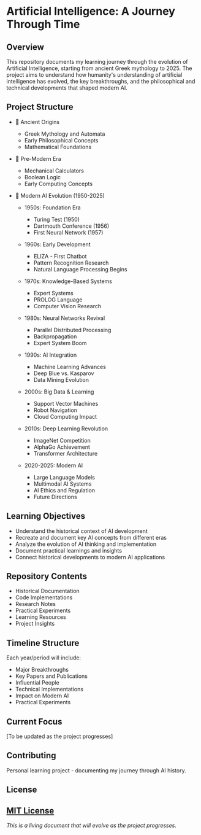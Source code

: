 # Artificial Intelligence: A Journey Through Time

## Overview
This repository documents my learning journey through the evolution of Artificial Intelligence, starting from ancient Greek mythology to 2025. The project aims to understand how humanity's understanding of artificial intelligence has evolved, the key breakthroughs, and the philosophical and technical developments that shaped modern AI.

## Project Structure
- 📁 Ancient Origins
  - Greek Mythology and Automata
  - Early Philosophical Concepts
  - Mathematical Foundations

- 📁 Pre-Modern Era
  - Mechanical Calculators
  - Boolean Logic
  - Early Computing Concepts

- 📁 Modern AI Evolution (1950-2025)
  - 1950s: Foundation Era
    - Turing Test (1950)
    - Dartmouth Conference (1956)
    - First Neural Network (1957)
  
  - 1960s: Early Development
    - ELIZA - First Chatbot
    - Pattern Recognition Research
    - Natural Language Processing Begins

  - 1970s: Knowledge-Based Systems
    - Expert Systems
    - PROLOG Language
    - Computer Vision Research

  - 1980s: Neural Networks Revival
    - Parallel Distributed Processing
    - Backpropagation
    - Expert System Boom

  - 1990s: AI Integration
    - Machine Learning Advances
    - Deep Blue vs. Kasparov
    - Data Mining Evolution

  - 2000s: Big Data & Learning
    - Support Vector Machines
    - Robot Navigation
    - Cloud Computing Impact

  - 2010s: Deep Learning Revolution
    - ImageNet Competition
    - AlphaGo Achievement
    - Transformer Architecture

  - 2020-2025: Modern AI
    - Large Language Models
    - Multimodal AI Systems
    - AI Ethics and Regulation
    - Future Directions

## Learning Objectives
- Understand the historical context of AI development
- Recreate and document key AI concepts from different eras
- Analyze the evolution of AI thinking and implementation
- Document practical learnings and insights
- Connect historical developments to modern AI applications

## Repository Contents
- Historical Documentation
- Code Implementations
- Research Notes
- Practical Experiments
- Learning Resources
- Project Insights

## Timeline Structure
Each year/period will include:
- Major Breakthroughs
- Key Papers and Publications
- Influential People
- Technical Implementations
- Impact on Modern AI
- Practical Experiments

## Current Focus
[To be updated as the project progresses]

## Contributing
Personal learning project - documenting my journey through AI history.

## License
[MIT License](LICENSE)
---
*This is a living document that will evolve as the project progresses.*